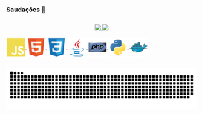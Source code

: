 ### Saudações 👋
##

<div align="center">
  <a href="https://github.com/amirbrito">
  <img height="180em" src="https://github-readme-stats.vercel.app/api?username=amirbrito&show_icons=true&theme=midnight-purple&include_all_commits=true&count_private=true"/>
  <img height="180em" src="https://github-readme-stats.vercel.app/api/top-langs/?username=amirbrito&layout=compact&langs_count=7&theme=midnight-purple"/>
</div>
<div style="display: inline_block"><br>
  <img align="center" alt="amir-js" height="50" width="50" src="https://raw.githubusercontent.com/devicons/devicon/master/icons/javascript/javascript-plain.svg">
  <img align="center" alt="amir-html" height="50" width="50" src="https://raw.githubusercontent.com/devicons/devicon/master/icons/html5/html5-original.svg">
  <img align="center" alt="amir-css" height="50" width="50" src="https://raw.githubusercontent.com/devicons/devicon/master/icons/css3/css3-original.svg">  
  <img align="center" alt="amir-java" height="50" width="50" src="https://raw.githubusercontent.com/devicons/devicon/master/icons/java/java-original.svg">  
  <img align="center" alt="amir-php" height="50" width="50" src="https://raw.githubusercontent.com/devicons/devicon/master/icons/php/php-original.svg">  
  <img align="center" alt="amir-python" height="50" width="50" src="https://raw.githubusercontent.com/devicons/devicon/master/icons/python/python-original.svg">
  <img align="center" alt="amir-docker" height="50" width="50" src="https://raw.githubusercontent.com/devicons/devicon/master/icons/docker/docker-original.svg">
</div>
  
##
  
![Snake animation](https://github.com/amirbrito/amirbrito/blob/output/github-contribution-grid-snake.svg)
 

  
